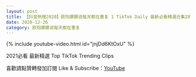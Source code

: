 ```yaml
---
layout: post
title: 【抖音熱搜2020】欧阳娜娜说每天都在重复 1 TikTok Daily 最新必看精選合集2020 12 26
date: 2020-12-26
category: 欧阳娜娜说每天都在重复
---
```


{% include youtube-video.html id="jnjDd6KtOxU" %}

2021必看 最新精選 Top TikTok Trending Clips

喜歡請點贊轉發加訂閱 Like & Subscribe：[YouTube](https://www.youtube.com/channel/UCAoR7VcanIPd04uEq_GIylA/videos)

